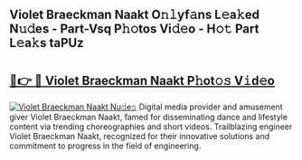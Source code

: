 ## Violet Braeckman Naakt O𝚗𝚕yf𝚊ns L𝚎a𝚔ed N𝚞𝚍es - Part-Vsq P𝚑𝚘tos Vi𝚍𝚎o - H𝚘𝚝 Part L𝚎a𝚔s taPUz

# <h2><a href="http://kfbtv5k.oniu.top/?m=Violet+Braeckman+Naakt">🔗👉 🔴 Violet Braeckman Naakt P𝚑ot𝚘𝚜 V𝚒d𝚎o</a></h2>

[![Violet Braeckman Naakt Nu𝚍e𝚜](https://i.imgur.com/0qMVB7G.gif)](http://kfbtv5k.oniu.top/?m=Violet+Braeckman+Naakt)
Digital media provider and amusement giver Violet Braeckman Naakt, famed for disseminating dance and lifestyle content via trending choreographies and short videos. Trailblazing engineer Violet Braeckman Naakt, recognized for their innovative solutions and commitment to progress in the field of engineering.  
